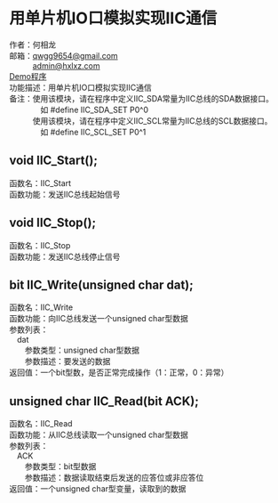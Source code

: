 # 用单片机IO口模拟实现IIC通信
作者：何相龙 <br/>
邮箱：qwgg9654@gmail.com <br/>
&emsp;&emsp;&emsp;admin@hxlxz.com <br/>
<a href="/IIC/Demo/" target="_blank">Demo程序</a>  <br/>
功能描述：用单片机IO口模拟实现IIC通信 <br/>
备注：使用该模块，请在程序中定义IIC_SDA常量为IIC总线的SDA数据接口。 <br/>
&emsp;&emsp;&emsp;&emsp;如 #define IIC_SDA_SET P0^0 <br/>
&emsp;&emsp;&emsp;使用该模块，请在程序中定义IIC_SCL常量为IIC总线的SCL数据接口。 <br/>
&emsp;&emsp;&emsp;&emsp;如 #define IIC_SCL_SET P0^1 <br/>
## void IIC_Start();
函数名：IIC_Start <br/>
函数功能：发送IIC总线起始信号 <br/>
## void IIC_Stop();
函数名：IIC_Stop <br/>
函数功能：发送IIC总线停止信号 <br/>
## bit IIC_Write(unsigned char dat);
函数名：IIC_Write <br/>
函数功能：向IIC总线发送一个unsigned char型数据 <br/>
参数列表： <br/>
&emsp;dat <br/>
&emsp;&emsp;参数类型：unsigned char型数据 <br/>
&emsp;&emsp;参数描述：要发送的数据 <br/>
返回值：一个bit型数，是否正常完成操作（1：正常，0：异常） <br/>
## unsigned char IIC_Read(bit ACK);
函数名：IIC_Read <br/>
函数功能：从IIC总线读取一个unsigned char型数据 <br/>
参数列表： <br/>
&emsp;ACK <br/>
&emsp;&emsp;参数类型：bit型数据 <br/>
&emsp;&emsp;参数描述：数据读取结束后发送的应答位或非应答位 <br/>
返回值：一个unsigned char型变量，读取到的数据 <br/>

